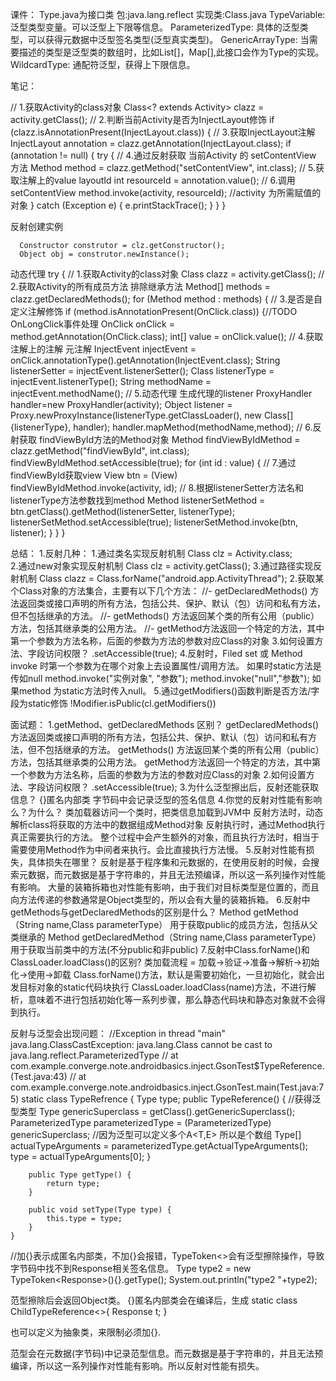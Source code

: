 课件：
    Type.java为接口类
    包:java.lang.reflect 
    实现类:Class.java
    TypeVariable:
        泛型类型变量。可以泛型上下限等信息。
    ParameterizedType:
        具体的泛型类型，可以获得元数据中泛型签名类型(泛型真实类型)。
    GenericArrayType:
        当需要描述的类型是泛型类的数组时，比如List[]，Map[],此接口会作为Type的实现。
    WildcardType:
        通配符泛型，获得上下限信息。

笔记：

//        1.获取Activity的class对象
            Class<? extends Activity> clazz = activity.getClass();
//        2.判断当前Activity是否为InjectLayout修饰
            if (clazz.isAnnotationPresent(InjectLayout.class)) {
//        3.获取InjectLayout注解
            InjectLayout annotation = clazz.getAnnotation(InjectLayout.class);
                if (annotation != null) {
                    try {
//                    4.通过反射获取 当前Activity 的 setContentView 方法
                        Method method = clazz.getMethod("setContentView", int.class);
//                    5.获取注解上的value layoutId
                        int resourceId = annotation.value();
//                    6.调用setContentView
                        method.invoke(activity, resourceId); //activity 为所需赋值的对象
                    } catch (Exception e) {
                        e.printStackTrace();
                    }
                 }
            }

反射创建实例

      Constructor construtor = clz.getConstructor();
      Object obj = construtor.newInstance();

动态代理
        try {
//          1.获取Activity的class对象
              Class<? extends Activity> clazz = activity.getClass();
//          2.获取Activity的所有成员方法 排除继承方法
              Method[] methods = clazz.getDeclaredMethods();
              for (Method method : methods) {
//                3.是否是自定义注解修饰
                if (method.isAnnotationPresent(OnClick.class)) {//TODO OnLongClick事件处理
                    OnClick onClick = method.getAnnotation(OnClick.class);
                    int[] value = onClick.value();
//                4.获取注解上的注解 元注解
                    InjectEvent injectEvent = onClick.annotationType().getAnnotation(InjectEvent.class);
                    String listenerSetter = injectEvent.listenerSetter();
                    Class<?> listenerType = injectEvent.listenerType();
                    String methodName = injectEvent.methodName();
//                5.动态代理 生成代理的listener
                    ProxyHandler handler=new ProxyHandler(activity);
                    Object listener = Proxy.newProxyInstance(listenerType.getClassLoader(),
                    new Class[]{listenerType}, handler);
                    handler.mapMethod(methodName,method);
//                6.反射获取 findViewById方法的Method对象
                    Method findViewByIdMethod = clazz.getMethod("findViewById", int.class);
                    findViewByIdMethod.setAccessible(true);
                    for (int id : value) {
//                7.通过findViewById获取view
                    View btn = (View) findViewByIdMethod.invoke(activity, id);
//                8.根据listenerSetter方法名和listenerType方法参数找到method
                    Method listenerSetMethod = btn.getClass().getMethod(listenerSetter, listenerType);
                    listenerSetMethod.setAccessible(true);
                    listenerSetMethod.invoke(btn, listener);
                    }
                }
            }


总结：
  1.反射几种：
    1.通过类名实现反射机制
    Class clz = Activity.class;    
    2.通过new对象实现反射机制
    Class<? extends Activity> clz = activity.getClass();
    3.通过路径实现反射机制
    Class<?> clazz = Class.forName("android.app.ActivityThread");
  2.获取某个Class对象的方法集合，主要有以下几个方法：
    //- getDeclaredMethods() 方法返回类或接口声明的所有方法，包括公共、保护、默认（包）访问和私有方法，但不包括继承的方法。
    //- getMethods() 方法返回某个类的所有公用（public）方法，包括其继承类的公用方法。
    //- getMethod方法返回一个特定的方法，其中第一个参数为方法名称，后面的参数为方法的参数对应Class的对象
  3.如何设置方法、字段访问权限？
    .setAccessible(true);
  4.反射时，Filed set 或 Method invoke 时第一个参数为在哪个对象上去设置属性/调用方法。
    如果时static方法是 传如null
    method.invoke("实例对象", "参数");
    method.invoke("null","参数");
    如果method 为static方法时传入null。
  5.通过getModifiers()函数判断是否方法/字段为static修饰
    !Modifier.isPublic(cl.getModifiers())

面试题：
  1.getMethod、getDeclaredMethods 区别？
    getDeclaredMethods() 方法返回类或接口声明的所有方法，包括公共、保护、默认（包）访问和私有方法，但不包括继承的方法。
    getMethods() 方法返回某个类的所有公用（public）方法，包括其继承类的公用方法。
    getMethod方法返回一个特定的方法，其中第一个参数为方法名称，后面的参数为方法的参数对应Class的对象
  2.如何设置方法、字段访问权限？
    .setAccessible(true); 
  3.为什么泛型擦出后，反射还能获取信息？
    {}匿名内部类
    字节码中会记录泛型的签名信息
  4.你觉的反射对性能有影响么？为什么？
    类加载器访问一个类时，把类信息加载到JVM中
    反射方法时，动态解析class将获取的方法中的数据组成Method对象
    反射执行时，通过Method执行真正需要执行的方法。
    整个过程中会产生额外的对象，而且执行方法时，相当于需要使用Method作为中间者来执行。会比直接执行方法慢。
  5.反射对性能有损失，具体损失在哪里？
    反射是基于程序集和元数据的，在使用反射的时候，会搜索元数据，而元数据是基于字符串的，并且无法预编译，所以这一系列操作对性能有影响。
    大量的装箱拆箱也对性能有影响，由于我们对目标类型是位置的，而且向方法传递的参数通常是Object类型的，所以会有大量的装箱拆箱。
  6.反射中getMethods与getDeclaredMethods的区别是什么？
    Method getMethod（String name,Class<?> parameterType）
    用于获取public的成员方法，包括从父类继承的
    Method getDeclaredMethod（String name,Class<?> parameterType）
    用于获取当前类中的方法(不分public和非public)
  7.反射中Class.forName()和ClassLoader.loadClass()的区别?
    类加载流程 =  加载->验证->准备->解析->初始化->使用->卸载
    Class.forName()方法，默认是需要初始化，一旦初始化，就会出发目标对象的static代码块执行
    ClassLoader.loadClass(name)方法，不进行解析，意味着不进行包括初始化等一系列步骤，那么静态代码块和静态对象就不会得到执行。




反射与泛型会出现问题：
//Exception in thread "main" java.lang.ClassCastException: java.lang.Class cannot be cast to java.lang.reflect.ParameterizedType
//	at com.example.converge.note.androidbasics.inject.GsonTest$TypeReference.<init>(Test.java:43)
//	at com.example.converge.note.androidbasics.inject.GsonTest.main(Test.java:75)
static class TypeRefrence<T> {
Type type;
        public TypeReference() {
            //获得泛型类型
            Type genericSuperclass = getClass().getGenericSuperclass();
            ParameterizedType parameterizedType = (ParameterizedType) genericSuperclass;
            //因为泛型可以定义多个A<T,E> 所以是个数组
            Type[] actualTypeArguments = parameterizedType.getActualTypeArguments();
            type = actualTypeArguments[0];
        }

        public Type getType() {
            return type;
        }

        public void setType(Type type) {
            this.type = type;
        }
    }

//加{}表示成匿名内部类，不加{}会报错，TypeToken<>会有泛型擦除操作，导致字节码中找不到Response相关签名信息。
Type type2 = new TypeToken<Response<Data>>(){}.getType();
System.out.println("type2 "+type2);

范型擦除后会返回Object类。
{}匿名内部类会在编译后，生成
static class ChildTypeReference<>{
    Response<Data> t;
}

也可以定义为抽象类，来限制必须加{}.

范型会在元数据(字节码)中记录范型信息。而元数据是基于字符串的，并且无法预编译，所以这一系列操作对性能有影响。所以反射对性能有损失。



